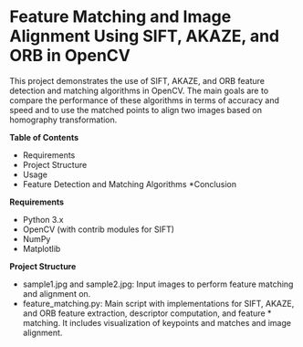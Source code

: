 # **Feature Matching and Image Alignment Using SIFT, AKAZE, and ORB in OpenCV**

This project demonstrates the use of SIFT, AKAZE, and ORB feature detection and matching algorithms in OpenCV. The main goals are to compare the performance of these algorithms in terms of accuracy and speed and to use the matched points to align two images based on homography transformation.

**Table of Contents**

* Requirements
* Project Structure
* Usage
* Feature Detection and Matching Algorithms
*Conclusion

**Requirements**
* Python 3.x
* OpenCV (with contrib modules for SIFT)
* NumPy
* Matplotlib

**Project Structure**

* sample1.jpg and sample2.jpg: Input images to perform feature matching and alignment on.
* feature_matching.py: Main script with implementations for SIFT, AKAZE, and ORB feature extraction, descriptor computation, and feature * matching. It includes visualization of keypoints and matches and image alignment.
